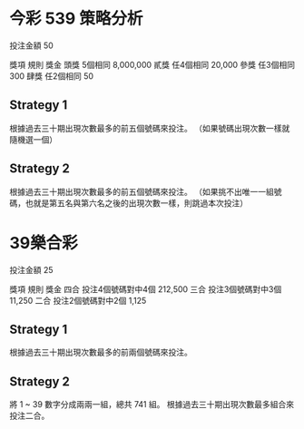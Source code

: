 # 今彩 539 策略分析

投注金額 50

獎項    規則        獎金
頭獎    5個相同     8,000,000
貳獎    任4個相同   20,000
參獎    任3個相同   300
肆獎    任2個相同   50 

## Strategy 1
根據過去三十期出現次數最多的前五個號碼來投注。
（如果號碼出現次數一樣就隨機選一個）

## Strategy 2
根據過去三十期出現次數最多的前五個號碼來投注。
（如果挑不出唯一一組號碼，也就是第五名與第六名之後的出現次數一樣，則跳過本次投注）


# 39樂合彩

投注金額 25

獎項    規則                  獎金
四合	投注4個號碼對中4個      212,500
三合	投注3個號碼對中3個      11,250
二合	投注2個號碼對中2個      1,125


## Strategy 1
根據過去三十期出現次數最多的前兩個號碼來投注。


## Strategy 2
將 1 ~ 39 數字分成兩兩一組，總共 741 組。
根據過去三十期出現次數最多組合來投注二合。